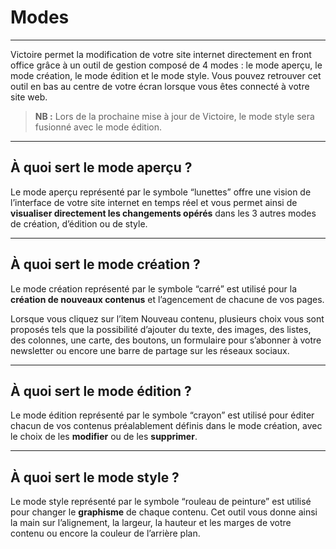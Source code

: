 Modes
===================


----------

Victoire permet la modification de votre site internet directement en front office grâce à un outil de gestion composé de 4 modes : le mode aperçu, le mode création, le mode édition et le mode style. Vous pouvez retrouver cet outil en bas au centre de votre écran lorsque vous êtes connecté à votre site web.

> **NB :** Lors de la prochaine mise à jour de Victoire, le mode style sera fusionné avec le mode édition.

----------


À quoi sert le mode aperçu ?
-------------

Le mode aperçu représenté par le symbole “lunettes” offre une vision de l’interface de votre site internet en temps réel et vous permet ainsi de **visualiser directement les changements opérés** dans les 3 autres modes de création, d’édition ou de style.

----------


À quoi sert le mode création ?
-------------

Le mode création représenté par le symbole “carré” est utilisé pour la **création de nouveaux contenus** et l’agencement de chacune de vos pages.

Lorsque vous cliquez sur l’item Nouveau contenu, plusieurs choix vous sont proposés tels que la possibilité d’ajouter du texte, des images, des listes, des colonnes, une carte, des boutons, un formulaire pour s’abonner à votre newsletter ou encore une barre de partage sur les réseaux sociaux.

----------


À quoi sert le mode édition ?
-------------

Le mode édition représenté par le symbole “crayon” est utilisé pour éditer chacun de vos contenus préalablement définis dans le mode création, avec le choix de les **modifier** ou de les **supprimer**.

----------


À quoi sert le mode style ?
-------------

Le mode style représenté par le symbole “rouleau de peinture” est utilisé pour changer le **graphisme** de chaque contenu. Cet outil vous donne ainsi la main sur l’alignement, la largeur, la hauteur et les marges de votre contenu ou encore la couleur de l’arrière plan. 
